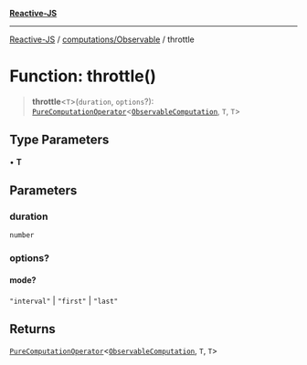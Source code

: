 [**Reactive-JS**](../../../README.md)

***

[Reactive-JS](../../../README.md) / [computations/Observable](../README.md) / throttle

# Function: throttle()

> **throttle**\<`T`\>(`duration`, `options`?): [`PureComputationOperator`](../../type-aliases/PureComputationOperator.md)\<[`ObservableComputation`](../interfaces/ObservableComputation.md), `T`, `T`\>

## Type Parameters

• **T**

## Parameters

### duration

`number`

### options?

#### mode?

`"interval"` \| `"first"` \| `"last"`

## Returns

[`PureComputationOperator`](../../type-aliases/PureComputationOperator.md)\<[`ObservableComputation`](../interfaces/ObservableComputation.md), `T`, `T`\>
